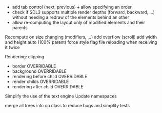 - add tab control (next, previous) + allow specifying an order
- check if SDL3 supports multiple render depths (forward, backward, ...) without needing a redraw of the elements behind an other
- allow re-computing the layout only of modified elements and their parents

Recompute on size changing (modifiers, ...)
add overflow (scroll)
add width and height auto (100% parent)
force style flag file reloading when receiving it twice


Rendering:
clipping

- border OVERRIDABLE
- background OVERRIDABLE
- rendering before child OVERRIDABLE
- render childs OVERRIDABLE
- rendering after child OVERRIDABLE

Simplify the use of the text engine
Update namespaces

merge all trees into on class to reduce bugs and simplify tests